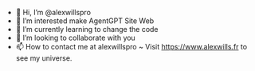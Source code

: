 - 👋 Hi, I’m @alexwillspro
- 👀 I’m interested make AgentGPT Site Web
- 🌱 I’m currently learning to change the code
- 💞️ I’m looking to collaborate with you
- 📫 How to contact me at alexwillspro
~ Visit https://www.alexwills.fr to see my universe.

<!---
alexwillsonline/alexwillsonline is a ✨ special ✨ repository because its `README.md` (this file) appears on your GitHub profile.
You can click the Preview link to take a look at your changes.
--->
